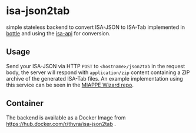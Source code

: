 # isa-json2tab
simple stateless backend to convert ISA-JSON to ISA-Tab implemented in [bottle](http://bottlepy.org/docs/dev/index.html) and using the [isa-api](https://github.com/ISA-tools/isa-api) for conversion.

## Usage
Send your ISA-JSON via HTTP `POST` to `<hostname>/json2tab` in the request body, the server will respond with `application/zip` content containing a ZIP archive of the generated ISA-Tab files.
An example implementation using this service can be seen in the [MIAPPE Wizard repo](https://github.com/IPK-BIT/miappe-wizard/blob/main/src/lib/getIsaTab.js).

## Container
The backend is available as a Docker Image from https://hub.docker.com/r/thyra/isa-json2tab .
